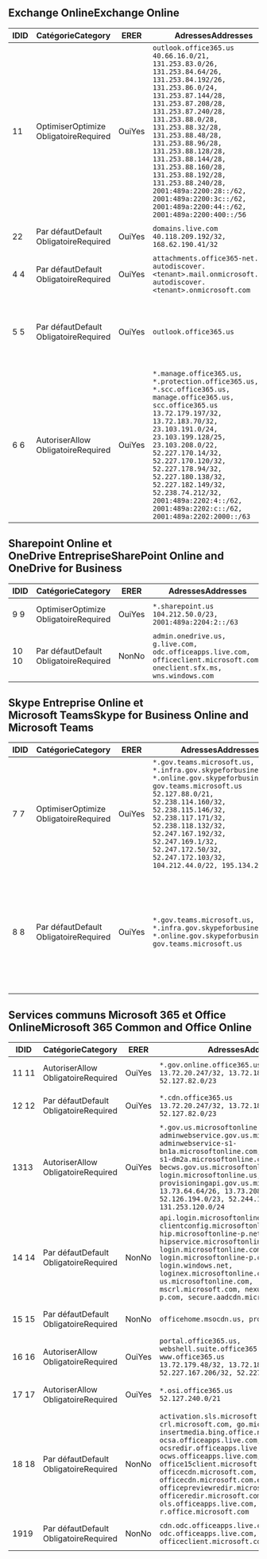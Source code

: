 <!--THIS FILE IS AUTOMATICALLY GENERATED. MANUAL CHANGES WILL BE OVERWRITTEN.-->
<!--Please contact the Office 365 Endpoints team with any questions.-->
<!--USGovGCCHigh endpoints version 2019020800-->
<!--File generated 2019-02-08 14:00:31.8700-->

## <a name="exchange-online"></a><span data-ttu-id="57920-101">Exchange Online</span><span class="sxs-lookup"><span data-stu-id="57920-101">Exchange Online</span></span>

<span data-ttu-id="57920-102">ID</span><span class="sxs-lookup"><span data-stu-id="57920-102">ID</span></span> | <span data-ttu-id="57920-103">Catégorie</span><span class="sxs-lookup"><span data-stu-id="57920-103">Category</span></span> | <span data-ttu-id="57920-104">ER</span><span class="sxs-lookup"><span data-stu-id="57920-104">ER</span></span> | <span data-ttu-id="57920-105">Adresses</span><span class="sxs-lookup"><span data-stu-id="57920-105">Addresses</span></span> | <span data-ttu-id="57920-106">Ports</span><span class="sxs-lookup"><span data-stu-id="57920-106">Ports</span></span>
-- | -------------------- | --- | ------------------------------------------------------------------------------------------------------------------------------------------------------------------------------------------------------------------------------------------------------------------------------------------------------------------------------------------------------------------------------------------------------------------------------------------------ | -------------------------------
<span data-ttu-id="57920-107">1</span><span class="sxs-lookup"><span data-stu-id="57920-107">1</span></span> | <span data-ttu-id="57920-108">Optimiser</span><span class="sxs-lookup"><span data-stu-id="57920-108">Optimize</span></span><BR><span data-ttu-id="57920-109">Obligatoire</span><span class="sxs-lookup"><span data-stu-id="57920-109">Required</span></span> | <span data-ttu-id="57920-110">Oui</span><span class="sxs-lookup"><span data-stu-id="57920-110">Yes</span></span> | `outlook.office365.us`<BR>`40.66.16.0/21, 131.253.83.0/26, 131.253.84.64/26, 131.253.84.192/26, 131.253.86.0/24, 131.253.87.144/28, 131.253.87.208/28, 131.253.87.240/28, 131.253.88.0/28, 131.253.88.32/28, 131.253.88.48/28, 131.253.88.96/28, 131.253.88.128/28, 131.253.88.144/28, 131.253.88.160/28, 131.253.88.192/28, 131.253.88.240/28, 2001:489a:2200:28::/62, 2001:489a:2200:3c::/62, 2001:489a:2200:44::/62, 2001:489a:2200:400::/56` | <span data-ttu-id="57920-111">**TCP :** 443, 80</span><span class="sxs-lookup"><span data-stu-id="57920-111">**TCP:** 443, 80</span></span>
<span data-ttu-id="57920-112">2</span><span class="sxs-lookup"><span data-stu-id="57920-112">2</span></span> | <span data-ttu-id="57920-113">Par défaut</span><span class="sxs-lookup"><span data-stu-id="57920-113">Default</span></span><BR><span data-ttu-id="57920-114">Obligatoire</span><span class="sxs-lookup"><span data-stu-id="57920-114">Required</span></span> | <span data-ttu-id="57920-115">Oui</span><span class="sxs-lookup"><span data-stu-id="57920-115">Yes</span></span> | `domains.live.com`<BR>`40.118.209.192/32, 168.62.190.41/32` | <span data-ttu-id="57920-116">**TCP :** 443, 80</span><span class="sxs-lookup"><span data-stu-id="57920-116">**TCP:** 443, 80</span></span>
<span data-ttu-id="57920-117">4 </span><span class="sxs-lookup"><span data-stu-id="57920-117">4</span></span> | <span data-ttu-id="57920-118">Par défaut</span><span class="sxs-lookup"><span data-stu-id="57920-118">Default</span></span><BR><span data-ttu-id="57920-119">Obligatoire</span><span class="sxs-lookup"><span data-stu-id="57920-119">Required</span></span> | <span data-ttu-id="57920-120">Oui</span><span class="sxs-lookup"><span data-stu-id="57920-120">Yes</span></span> | `attachments.office365-net.us, autodiscover.<tenant>.mail.onmicrosoft.com, autodiscover.<tenant>.onmicrosoft.com` | <span data-ttu-id="57920-121">**TCP :** 443, 80</span><span class="sxs-lookup"><span data-stu-id="57920-121">**TCP:** 443, 80</span></span>
<span data-ttu-id="57920-122">5 </span><span class="sxs-lookup"><span data-stu-id="57920-122">5</span></span> | <span data-ttu-id="57920-123">Par défaut</span><span class="sxs-lookup"><span data-stu-id="57920-123">Default</span></span><BR><span data-ttu-id="57920-124">Obligatoire</span><span class="sxs-lookup"><span data-stu-id="57920-124">Required</span></span> | <span data-ttu-id="57920-125">Oui</span><span class="sxs-lookup"><span data-stu-id="57920-125">Yes</span></span> | `outlook.office365.us` | <span data-ttu-id="57920-126">**TCP :** 143, 25, 587, 993, 995</span><span class="sxs-lookup"><span data-stu-id="57920-126">**TCP:** 143, 25, 587, 993, 995</span></span>
<span data-ttu-id="57920-127">6 </span><span class="sxs-lookup"><span data-stu-id="57920-127">6</span></span> | <span data-ttu-id="57920-128">Autoriser</span><span class="sxs-lookup"><span data-stu-id="57920-128">Allow</span></span><BR><span data-ttu-id="57920-129">Obligatoire</span><span class="sxs-lookup"><span data-stu-id="57920-129">Required</span></span> | <span data-ttu-id="57920-130">Oui</span><span class="sxs-lookup"><span data-stu-id="57920-130">Yes</span></span> | `*.manage.office365.us, *.protection.office365.us, *.scc.office365.us, manage.office365.us, scc.office365.us`<BR>`13.72.179.197/32, 13.72.183.70/32, 23.103.191.0/24, 23.103.199.128/25, 23.103.208.0/22, 52.227.170.14/32, 52.227.170.120/32, 52.227.178.94/32, 52.227.180.138/32, 52.227.182.149/32, 52.238.74.212/32, 2001:489a:2202:4::/62, 2001:489a:2202:c::/62, 2001:489a:2202:2000::/63` | <span data-ttu-id="57920-131">**TCP :** 25, 443</span><span class="sxs-lookup"><span data-stu-id="57920-131">**TCP:** 25, 443</span></span>

## <a name="sharepoint-online-and-onedrive-for-business"></a><span data-ttu-id="57920-132">Sharepoint Online et OneDrive Entreprise</span><span class="sxs-lookup"><span data-stu-id="57920-132">SharePoint Online and OneDrive for Business</span></span>

<span data-ttu-id="57920-133">ID</span><span class="sxs-lookup"><span data-stu-id="57920-133">ID</span></span> | <span data-ttu-id="57920-134">Catégorie</span><span class="sxs-lookup"><span data-stu-id="57920-134">Category</span></span> | <span data-ttu-id="57920-135">ER</span><span class="sxs-lookup"><span data-stu-id="57920-135">ER</span></span> | <span data-ttu-id="57920-136">Adresses</span><span class="sxs-lookup"><span data-stu-id="57920-136">Addresses</span></span> | <span data-ttu-id="57920-137">Ports</span><span class="sxs-lookup"><span data-stu-id="57920-137">Ports</span></span>
-- | -------------------- | --- | ----------------------------------------------------------------------------------------------------------------------- | ----------------
<span data-ttu-id="57920-138">9 </span><span class="sxs-lookup"><span data-stu-id="57920-138">9</span></span> | <span data-ttu-id="57920-139">Optimiser</span><span class="sxs-lookup"><span data-stu-id="57920-139">Optimize</span></span><BR><span data-ttu-id="57920-140">Obligatoire</span><span class="sxs-lookup"><span data-stu-id="57920-140">Required</span></span> | <span data-ttu-id="57920-141">Oui</span><span class="sxs-lookup"><span data-stu-id="57920-141">Yes</span></span> | `*.sharepoint.us`<BR>`104.212.50.0/23, 2001:489a:2204:2::/63` | <span data-ttu-id="57920-142">**TCP :** 443, 80</span><span class="sxs-lookup"><span data-stu-id="57920-142">**TCP:** 443, 80</span></span>
<span data-ttu-id="57920-143">10 </span><span class="sxs-lookup"><span data-stu-id="57920-143">10</span></span> | <span data-ttu-id="57920-144">Par défaut</span><span class="sxs-lookup"><span data-stu-id="57920-144">Default</span></span><BR><span data-ttu-id="57920-145">Obligatoire</span><span class="sxs-lookup"><span data-stu-id="57920-145">Required</span></span> | <span data-ttu-id="57920-146">Non</span><span class="sxs-lookup"><span data-stu-id="57920-146">No</span></span> | `admin.onedrive.us, g.live.com, odc.officeapps.live.com, officeclient.microsoft.com, oneclient.sfx.ms, wns.windows.com` | <span data-ttu-id="57920-147">**TCP :** 443, 80</span><span class="sxs-lookup"><span data-stu-id="57920-147">**TCP:** 443, 80</span></span>

## <a name="skype-for-business-online-and-microsoft-teams"></a><span data-ttu-id="57920-148">Skype Entreprise Online et Microsoft Teams</span><span class="sxs-lookup"><span data-stu-id="57920-148">Skype for Business Online and Microsoft Teams</span></span>

<span data-ttu-id="57920-149">ID</span><span class="sxs-lookup"><span data-stu-id="57920-149">ID</span></span> | <span data-ttu-id="57920-150">Catégorie</span><span class="sxs-lookup"><span data-stu-id="57920-150">Category</span></span> | <span data-ttu-id="57920-151">ER</span><span class="sxs-lookup"><span data-stu-id="57920-151">ER</span></span> | <span data-ttu-id="57920-152">Adresses</span><span class="sxs-lookup"><span data-stu-id="57920-152">Addresses</span></span> | <span data-ttu-id="57920-153">Ports</span><span class="sxs-lookup"><span data-stu-id="57920-153">Ports</span></span>
-- | -------------------- | --- | --------------------------------------------------------------------------------------------------------------------------------------------------------------------------------------------------------------------------------------------------------------------------------------------------------------------------------- | --------------------------------------------------
<span data-ttu-id="57920-154">7 </span><span class="sxs-lookup"><span data-stu-id="57920-154">7</span></span> | <span data-ttu-id="57920-155">Optimiser</span><span class="sxs-lookup"><span data-stu-id="57920-155">Optimize</span></span><BR><span data-ttu-id="57920-156">Obligatoire</span><span class="sxs-lookup"><span data-stu-id="57920-156">Required</span></span> | <span data-ttu-id="57920-157">Oui</span><span class="sxs-lookup"><span data-stu-id="57920-157">Yes</span></span> | `*.gov.teams.microsoft.us, *.infra.gov.skypeforbusiness.us, *.online.gov.skypeforbusiness.us, gov.teams.microsoft.us`<BR>`52.127.88.0/21, 52.238.114.160/32, 52.238.115.146/32, 52.238.117.171/32, 52.238.118.132/32, 52.247.167.192/32, 52.247.169.1/32, 52.247.172.50/32, 52.247.172.103/32, 104.212.44.0/22, 195.134.228.0/22` | <span data-ttu-id="57920-158">**TCP :** 443, 80</span><span class="sxs-lookup"><span data-stu-id="57920-158">**TCP:** 443, 80</span></span><BR><span data-ttu-id="57920-159">**UDP :** 3478</span><span class="sxs-lookup"><span data-stu-id="57920-159">**UDP:** 3478</span></span>
<span data-ttu-id="57920-160">8 </span><span class="sxs-lookup"><span data-stu-id="57920-160">8</span></span> | <span data-ttu-id="57920-161">Par défaut</span><span class="sxs-lookup"><span data-stu-id="57920-161">Default</span></span><BR><span data-ttu-id="57920-162">Obligatoire</span><span class="sxs-lookup"><span data-stu-id="57920-162">Required</span></span> | <span data-ttu-id="57920-163">Oui</span><span class="sxs-lookup"><span data-stu-id="57920-163">Yes</span></span> | `*.gov.teams.microsoft.us, *.infra.gov.skypeforbusiness.us, *.online.gov.skypeforbusiness.us, gov.teams.microsoft.us` | <span data-ttu-id="57920-164">**TCP :** 5061, 50000-59999</span><span class="sxs-lookup"><span data-stu-id="57920-164">**TCP:** 5061, 50000-59999</span></span><BR><span data-ttu-id="57920-165">**UDP :** 50000-59999</span><span class="sxs-lookup"><span data-stu-id="57920-165">**UDP:** 50000-59999</span></span>

## <a name="microsoft-365-common-and-office-online"></a><span data-ttu-id="57920-166">Services communs Microsoft 365 et Office Online</span><span class="sxs-lookup"><span data-stu-id="57920-166">Microsoft 365 Common and Office Online</span></span>

<span data-ttu-id="57920-167">ID</span><span class="sxs-lookup"><span data-stu-id="57920-167">ID</span></span> | <span data-ttu-id="57920-168">Catégorie</span><span class="sxs-lookup"><span data-stu-id="57920-168">Category</span></span> | <span data-ttu-id="57920-169">ER</span><span class="sxs-lookup"><span data-stu-id="57920-169">ER</span></span> | <span data-ttu-id="57920-170">Adresses</span><span class="sxs-lookup"><span data-stu-id="57920-170">Addresses</span></span> | <span data-ttu-id="57920-171">Ports</span><span class="sxs-lookup"><span data-stu-id="57920-171">Ports</span></span>
-- | ------------------- | --- | ---------------------------------------------------------------------------------------------------------------------------------------------------------------------------------------------------------------------------------------------------------------------------------------------------------------------------------------------------------------------------------------------- | ----------------
<span data-ttu-id="57920-172">11 </span><span class="sxs-lookup"><span data-stu-id="57920-172">11</span></span> | <span data-ttu-id="57920-173">Autoriser</span><span class="sxs-lookup"><span data-stu-id="57920-173">Allow</span></span><BR><span data-ttu-id="57920-174">Obligatoire</span><span class="sxs-lookup"><span data-stu-id="57920-174">Required</span></span> | <span data-ttu-id="57920-175">Oui</span><span class="sxs-lookup"><span data-stu-id="57920-175">Yes</span></span> | `*.gov.online.office365.us`<BR>`13.72.20.247/32, 13.72.185.126/32, 52.127.82.0/23` | <span data-ttu-id="57920-176">**TCP :** 443</span><span class="sxs-lookup"><span data-stu-id="57920-176">**TCP:** 443</span></span>
<span data-ttu-id="57920-177">12 </span><span class="sxs-lookup"><span data-stu-id="57920-177">12</span></span> | <span data-ttu-id="57920-178">Par défaut</span><span class="sxs-lookup"><span data-stu-id="57920-178">Default</span></span><BR><span data-ttu-id="57920-179">Obligatoire</span><span class="sxs-lookup"><span data-stu-id="57920-179">Required</span></span> | <span data-ttu-id="57920-180">Oui</span><span class="sxs-lookup"><span data-stu-id="57920-180">Yes</span></span> | `*.cdn.office365.us`<BR>`13.72.20.247/32, 13.72.185.126/32, 52.127.82.0/23` | <span data-ttu-id="57920-181">**TCP :** 443</span><span class="sxs-lookup"><span data-stu-id="57920-181">**TCP:** 443</span></span>
<span data-ttu-id="57920-182">13</span><span class="sxs-lookup"><span data-stu-id="57920-182">13</span></span> | <span data-ttu-id="57920-183">Autoriser</span><span class="sxs-lookup"><span data-stu-id="57920-183">Allow</span></span><BR><span data-ttu-id="57920-184">Obligatoire</span><span class="sxs-lookup"><span data-stu-id="57920-184">Required</span></span> | <span data-ttu-id="57920-185">Oui</span><span class="sxs-lookup"><span data-stu-id="57920-185">Yes</span></span> | `*.gov.us.microsoftonline.com, adminwebservice.gov.us.microsoftonline.com, adminwebservice-s1-bn1a.microsoftonline.com, adminwebservice-s1-dm2a.microsoftonline.com, becws.gov.us.microsoftonline.com, login.microsoftonline.us, provisioningapi.gov.us.microsoftonline.com`<BR>`13.73.64.64/26, 13.73.208.128/25, 52.126.194.0/23, 52.244.120.128/25, 131.253.120.0/24` | <span data-ttu-id="57920-186">**TCP :** 443</span><span class="sxs-lookup"><span data-stu-id="57920-186">**TCP:** 443</span></span>
<span data-ttu-id="57920-187">14 </span><span class="sxs-lookup"><span data-stu-id="57920-187">14</span></span> | <span data-ttu-id="57920-188">Par défaut</span><span class="sxs-lookup"><span data-stu-id="57920-188">Default</span></span><BR><span data-ttu-id="57920-189">Obligatoire</span><span class="sxs-lookup"><span data-stu-id="57920-189">Required</span></span> | <span data-ttu-id="57920-190">Non</span><span class="sxs-lookup"><span data-stu-id="57920-190">No</span></span> | `api.login.microsoftonline.com, clientconfig.microsoftonline-p.net, hip.microsoftonline-p.net, hipservice.microsoftonline.com, login.microsoftonline.com, login.microsoftonline-p.com, login.windows.net, loginex.microsoftonline.com, login-us.microsoftonline.com, mscrl.microsoft.com, nexus.microsoftonline-p.com, secure.aadcdn.microsoftonline-p.com` | <span data-ttu-id="57920-191">**TCP :** 443</span><span class="sxs-lookup"><span data-stu-id="57920-191">**TCP:** 443</span></span>
<span data-ttu-id="57920-192">15 </span><span class="sxs-lookup"><span data-stu-id="57920-192">15</span></span> | <span data-ttu-id="57920-193">Par défaut</span><span class="sxs-lookup"><span data-stu-id="57920-193">Default</span></span><BR><span data-ttu-id="57920-194">Obligatoire</span><span class="sxs-lookup"><span data-stu-id="57920-194">Required</span></span> | <span data-ttu-id="57920-195">Non</span><span class="sxs-lookup"><span data-stu-id="57920-195">No</span></span> | `officehome.msocdn.us, prod.msocdn.us` | <span data-ttu-id="57920-196">**TCP :** 443, 80</span><span class="sxs-lookup"><span data-stu-id="57920-196">**TCP:** 443, 80</span></span>
<span data-ttu-id="57920-197">16 </span><span class="sxs-lookup"><span data-stu-id="57920-197">16</span></span> | <span data-ttu-id="57920-198">Autoriser</span><span class="sxs-lookup"><span data-stu-id="57920-198">Allow</span></span><BR><span data-ttu-id="57920-199">Obligatoire</span><span class="sxs-lookup"><span data-stu-id="57920-199">Required</span></span> | <span data-ttu-id="57920-200">Oui</span><span class="sxs-lookup"><span data-stu-id="57920-200">Yes</span></span> | `portal.office365.us, webshell.suite.office365.us, www.office365.us`<BR>`13.72.179.48/32, 13.72.188.8/32, 52.227.167.206/32, 52.227.170.242/32` | <span data-ttu-id="57920-201">**TCP :** 443, 80</span><span class="sxs-lookup"><span data-stu-id="57920-201">**TCP:** 443, 80</span></span>
<span data-ttu-id="57920-202">17 </span><span class="sxs-lookup"><span data-stu-id="57920-202">17</span></span> | <span data-ttu-id="57920-203">Autoriser</span><span class="sxs-lookup"><span data-stu-id="57920-203">Allow</span></span><BR><span data-ttu-id="57920-204">Obligatoire</span><span class="sxs-lookup"><span data-stu-id="57920-204">Required</span></span> | <span data-ttu-id="57920-205">Oui</span><span class="sxs-lookup"><span data-stu-id="57920-205">Yes</span></span> | `*.osi.office365.us`<BR>`52.127.240.0/21` | <span data-ttu-id="57920-206">**TCP :** 443</span><span class="sxs-lookup"><span data-stu-id="57920-206">**TCP:** 443</span></span>
<span data-ttu-id="57920-207">18 </span><span class="sxs-lookup"><span data-stu-id="57920-207">18</span></span> | <span data-ttu-id="57920-208">Par défaut</span><span class="sxs-lookup"><span data-stu-id="57920-208">Default</span></span><BR><span data-ttu-id="57920-209">Obligatoire</span><span class="sxs-lookup"><span data-stu-id="57920-209">Required</span></span> | <span data-ttu-id="57920-210">Non</span><span class="sxs-lookup"><span data-stu-id="57920-210">No</span></span> | `activation.sls.microsoft.com, crl.microsoft.com, go.microsoft.com, insertmedia.bing.office.net, ocsa.officeapps.live.com, ocsredir.officeapps.live.com, ocws.officeapps.live.com, office15client.microsoft.com, officecdn.microsoft.com, officecdn.microsoft.com.edgesuite.net, officepreviewredir.microsoft.com, officeredir.microsoft.com, ols.officeapps.live.com, r.office.microsoft.com` | <span data-ttu-id="57920-211">**TCP :** 443, 80</span><span class="sxs-lookup"><span data-stu-id="57920-211">**TCP:** 443, 80</span></span>
<span data-ttu-id="57920-212">19</span><span class="sxs-lookup"><span data-stu-id="57920-212">19</span></span> | <span data-ttu-id="57920-213">Par défaut</span><span class="sxs-lookup"><span data-stu-id="57920-213">Default</span></span><BR><span data-ttu-id="57920-214">Obligatoire</span><span class="sxs-lookup"><span data-stu-id="57920-214">Required</span></span> | <span data-ttu-id="57920-215">Non</span><span class="sxs-lookup"><span data-stu-id="57920-215">No</span></span> | `cdn.odc.officeapps.live.com, odc.officeapps.live.com, officeclient.microsoft.com` | <span data-ttu-id="57920-216">**TCP :** 443, 80</span><span class="sxs-lookup"><span data-stu-id="57920-216">**TCP:** 443, 80</span></span>
